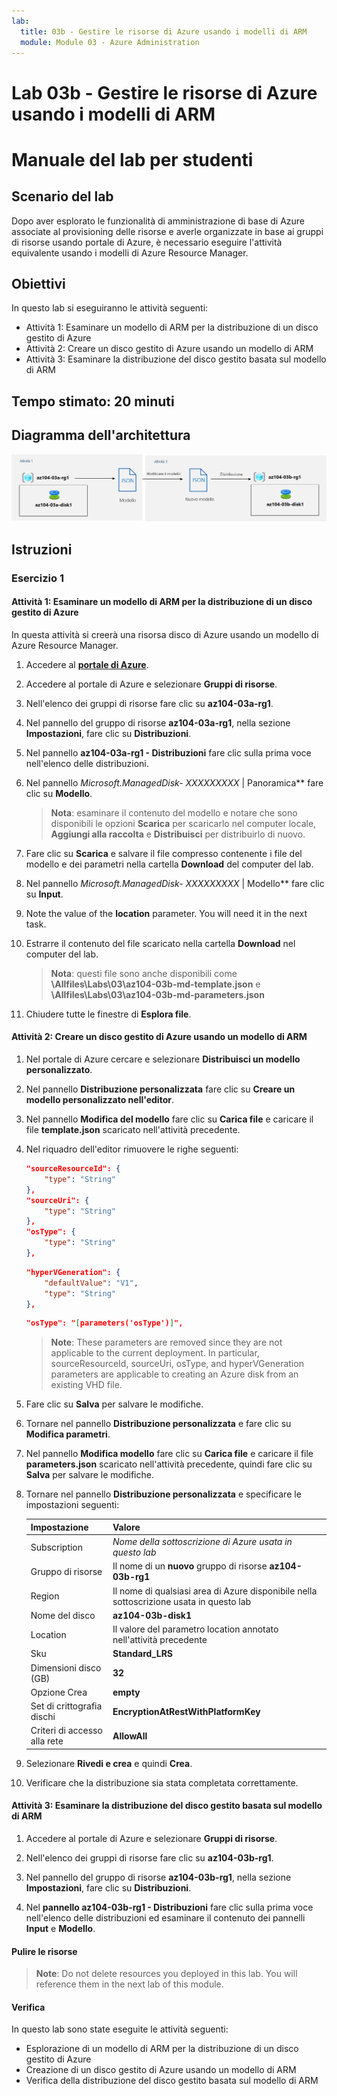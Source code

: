 ```yaml
---
lab:
  title: 03b - Gestire le risorse di Azure usando i modelli di ARM
  module: Module 03 - Azure Administration
---
```


# <a name="lab-03b---manage-azure-resources-by-using-arm-templates"></a>Lab 03b - Gestire le risorse di Azure usando i modelli di ARM
# <a name="student-lab-manual"></a>Manuale del lab per studenti

## <a name="lab-scenario"></a>Scenario del lab
Dopo aver esplorato le funzionalità di amministrazione di base di Azure associate al provisioning delle risorse e averle organizzate in base ai gruppi di risorse usando portale di Azure, è necessario eseguire l'attività equivalente usando i modelli di Azure Resource Manager.

## <a name="objectives"></a>Obiettivi

In questo lab si eseguiranno le attività seguenti:

+ Attività 1: Esaminare un modello di ARM per la distribuzione di un disco gestito di Azure
+ Attività 2: Creare un disco gestito di Azure usando un modello di ARM
+ Attività 3: Esaminare la distribuzione del disco gestito basata sul modello di ARM

## <a name="estimated-timing-20-minutes"></a>Tempo stimato: 20 minuti

## <a name="architecture-diagram"></a>Diagramma dell'architettura

![image](../media/lab03b.png)

## <a name="instructions"></a>Istruzioni

### <a name="exercise-1"></a>Esercizio 1

#### <a name="task-1-review-an-arm-template-for-deployment-of-an-azure-managed-disk"></a>Attività 1: Esaminare un modello di ARM per la distribuzione di un disco gestito di Azure

In questa attività si creerà una risorsa disco di Azure usando un modello di Azure Resource Manager.

1. Accedere al [**portale di Azure**](http://portal.azure.com).

1. Accedere al portale di Azure e selezionare **Gruppi di risorse**. 

1. Nell'elenco dei gruppi di risorse fare clic su **az104-03a-rg1**.

1. Nel pannello del gruppo di risorse **az104-03a-rg1**, nella sezione **Impostazioni**, fare clic su **Distribuzioni**.

1. Nel pannello **az104-03a-rg1 - Distribuzioni** fare clic sulla prima voce nell'elenco delle distribuzioni.

1. Nel pannello **Microsoft.ManagedDisk-* XXXXXXXXX* \| Panoramica** fare clic su **Modello**.

    >**Nota**: esaminare il contenuto del modello e notare che sono disponibili le opzioni **Scarica** per scaricarlo nel computer locale, **Aggiungi alla raccolta** e **Distribuisci** per distribuirlo di nuovo.

1. Fare clic su **Scarica** e salvare il file compresso contenente i file del modello e dei parametri nella cartella **Download** del computer del lab.

1. Nel pannello **Microsoft.ManagedDisk-* XXXXXXXXX* \| Modello** fare clic su **Input**.

1. Note the value of the <bpt id="p1">**</bpt>location<ept id="p1">**</ept> parameter. You will need it in the next task.

1. Estrarre il contenuto del file scaricato nella cartella **Download** nel computer del lab.

    >**Nota**: questi file sono anche disponibili come **\\Allfiles\\Labs\\03\\az104-03b-md-template.json** e **\\Allfiles\\Labs\\03\\az104-03b-md-parameters.json**
    
1. Chiudere tutte le finestre di **Esplora file**.

#### <a name="task-2-create-an-azure-managed-disk-by-using-an-arm-template"></a>Attività 2: Creare un disco gestito di Azure usando un modello di ARM

1. Nel portale di Azure cercare e selezionare **Distribuisci un modello personalizzato**.

1. Nel pannello **Distribuzione personalizzata** fare clic su **Creare un modello personalizzato nell'editor**.

1. Nel pannello **Modifica del modello** fare clic su **Carica file** e caricare il file **template.json** scaricato nell'attività precedente.

1. Nel riquadro dell'editor rimuovere le righe seguenti:

   ```json
   "sourceResourceId": {
       "type": "String"
   },
   "sourceUri": {
       "type": "String"
   },
   "osType": {
       "type": "String"
   },
   ```

   ```json
   "hyperVGeneration": {
       "defaultValue": "V1",
       "type": "String"
   },      
   ```

   ```json
   "osType": "[parameters('osType')]",
   ```

    ><bpt id="p1">**</bpt>Note<ept id="p1">**</ept>: These parameters are removed since they are not applicable to the current deployment. In particular, sourceResourceId, sourceUri, osType, and hyperVGeneration parameters are applicable to creating an Azure disk from an existing VHD file.

1. Fare clic su **Salva** per salvare le modifiche.

1. Tornare nel pannello **Distribuzione personalizzata** e fare clic su **Modifica parametri**. 

1. Nel pannello **Modifica modello** fare clic su **Carica file** e caricare il file **parameters.json** scaricato nell'attività precedente, quindi fare clic su **Salva** per salvare le modifiche.

1. Tornare nel pannello **Distribuzione personalizzata** e specificare le impostazioni seguenti:

    | Impostazione | Valore |
    | --- |--- |
    | Subscription | *Nome della sottoscrizione di Azure usata in questo lab* |
    | Gruppo di risorse | Il nome di un **nuovo** gruppo di risorse **az104-03b-rg1** |
    | Region | Il nome di qualsiasi area di Azure disponibile nella sottoscrizione usata in questo lab |
    | Nome del disco | **az104-03b-disk1** |
    | Location | Il valore del parametro location annotato nell'attività precedente |
    | Sku | **Standard_LRS** |
    | Dimensioni disco (GB) | **32** |
    | Opzione Crea | **empty** |
    | Set di crittografia dischi | **EncryptionAtRestWithPlatformKey** |
    | Criteri di accesso alla rete | **AllowAll** |

1. Selezionare **Rivedi e crea** e quindi **Crea**.

1. Verificare che la distribuzione sia stata completata correttamente.

#### <a name="task-3-review-the-arm-template-based-deployment-of-the-managed-disk"></a>Attività 3: Esaminare la distribuzione del disco gestito basata sul modello di ARM

1. Accedere al portale di Azure e selezionare **Gruppi di risorse**. 

1. Nell'elenco dei gruppi di risorse fare clic su **az104-03b-rg1**.

1. Nel pannello del gruppo di risorse **az104-03b-rg1**, nella sezione **Impostazioni**, fare clic su **Distribuzioni**.

1. Nel **pannello az104-03b-rg1 - Distribuzioni** fare clic sulla prima voce nell'elenco delle distribuzioni ed esaminare il contenuto dei pannelli **Input** e **Modello**.

#### <a name="clean-up-resources"></a>Pulire le risorse

   ><bpt id="p1">**</bpt>Note<ept id="p1">**</ept>: Do not delete resources you deployed in this lab. You will reference them in the next lab of this module.

#### <a name="review"></a>Verifica

In questo lab sono state eseguite le attività seguenti:

- Esplorazione di un modello di ARM per la distribuzione di un disco gestito di Azure
- Creazione di un disco gestito di Azure usando un modello di ARM
- Verifica della distribuzione del disco gestito basata sul modello di ARM
